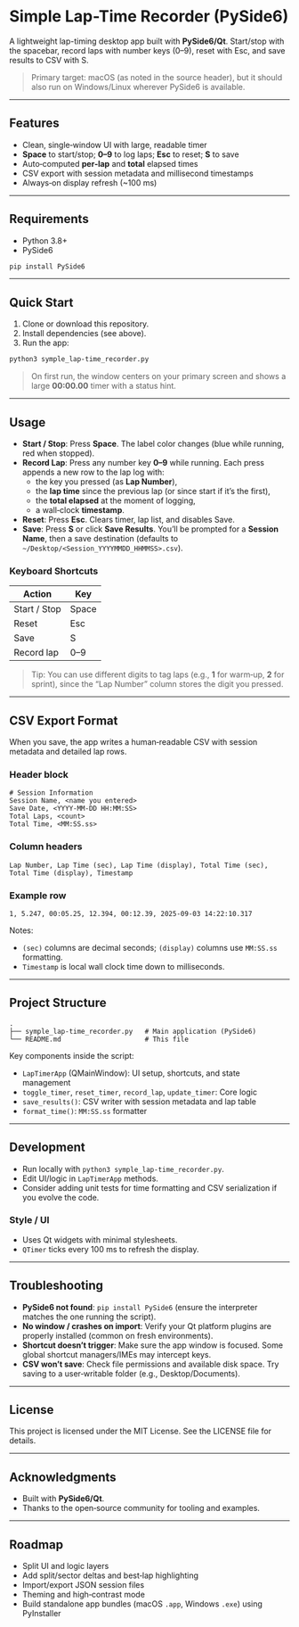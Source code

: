 # Simple Lap-Time Recorder (PySide6)

A lightweight lap-timing desktop app built with **PySide6/Qt**. Start/stop with the spacebar, record laps with number keys (0–9), reset with Esc, and save results to CSV with S.

> Primary target: macOS (as noted in the source header), but it should also run on Windows/Linux wherever PySide6 is available.

---

## Features
- Clean, single‑window UI with large, readable timer
- **Space** to start/stop; **0–9** to log laps; **Esc** to reset; **S** to save
- Auto‑computed **per‑lap** and **total** elapsed times
- CSV export with session metadata and millisecond timestamps
- Always‑on display refresh (~100 ms)

---

## Requirements
- Python 3.8+
- PySide6

```bash
pip install PySide6
```

---

## Quick Start
1. Clone or download this repository.
2. Install dependencies (see above).
3. Run the app:

```bash
python3 symple_lap-time_recorder.py
```

> On first run, the window centers on your primary screen and shows a large **00:00.00** timer with a status hint.

---

## Usage
- **Start / Stop**: Press **Space**. The label color changes (blue while running, red when stopped).
- **Record Lap**: Press any number key **0–9** while running. Each press appends a new row to the lap log with:
  - the key you pressed (as **Lap Number**),
  - the **lap time** since the previous lap (or since start if it’s the first),
  - the **total elapsed** at the moment of logging,
  - a wall‑clock **timestamp**.
- **Reset**: Press **Esc**. Clears timer, lap list, and disables Save.
- **Save**: Press **S** or click **Save Results**. You’ll be prompted for a **Session Name**, then a save destination (defaults to `~/Desktop/<Session_YYYYMMDD_HHMMSS>.csv`).

### Keyboard Shortcuts
| Action | Key |
|---|---|
| Start / Stop | Space |
| Reset | Esc |
| Save | S |
| Record lap | 0–9 |

> Tip: You can use different digits to tag laps (e.g., **1** for warm‑up, **2** for sprint), since the “Lap Number” column stores the digit you pressed.

---

## CSV Export Format
When you save, the app writes a human‑readable CSV with session metadata and detailed lap rows.

### Header block
```
# Session Information
Session Name, <name you entered>
Save Date, <YYYY-MM-DD HH:MM:SS>
Total Laps, <count>
Total Time, <MM:SS.ss>
```

### Column headers
```
Lap Number, Lap Time (sec), Lap Time (display), Total Time (sec), Total Time (display), Timestamp
```

### Example row
```
1, 5.247, 00:05.25, 12.394, 00:12.39, 2025-09-03 14:22:10.317
```

Notes:
- `(sec)` columns are decimal seconds; `(display)` columns use `MM:SS.ss` formatting.
- `Timestamp` is local wall clock time down to milliseconds.

---

## Project Structure
```
.
├── symple_lap-time_recorder.py   # Main application (PySide6)
└── README.md                     # This file
```

Key components inside the script:
- `LapTimerApp` (QMainWindow): UI setup, shortcuts, and state management
- `toggle_timer`, `reset_timer`, `record_lap`, `update_timer`: Core logic
- `save_results()`: CSV writer with session metadata and lap table
- `format_time()`: `MM:SS.ss` formatter

---

## Development
- Run locally with `python3 symple_lap-time_recorder.py`.
- Edit UI/logic in `LapTimerApp` methods.
- Consider adding unit tests for time formatting and CSV serialization if you evolve the code.

### Style / UI
- Uses Qt widgets with minimal stylesheets.
- `QTimer` ticks every 100 ms to refresh the display.

---

## Troubleshooting
- **PySide6 not found**: `pip install PySide6` (ensure the interpreter matches the one running the script).
- **No window / crashes on import**: Verify your Qt platform plugins are properly installed (common on fresh environments).
- **Shortcut doesn’t trigger**: Make sure the app window is focused. Some global shortcut managers/IMEs may intercept keys.
- **CSV won’t save**: Check file permissions and available disk space. Try saving to a user‑writable folder (e.g., Desktop/Documents).

---

## License
This project is licensed under the MIT License. See the LICENSE file for details.

---

## Acknowledgments
- Built with **PySide6/Qt**.
- Thanks to the open‑source community for tooling and examples.

---

## Roadmap
- Split UI and logic layers
- Add split/sector deltas and best‑lap highlighting
- Import/export JSON session files
- Theming and high‑contrast mode
- Build standalone app bundles (macOS `.app`, Windows `.exe`) using PyInstaller

